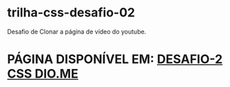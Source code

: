 # trilha-css-desafio-02

Desafio de Clonar a página de vídeo do youtube.
<h1>PÁGINA DISPONÍVEL EM: <a href="https://formacao-dio.marcusvogado.com/trilha-css/desafio-2/">DESAFIO-2 CSS DIO.ME </a></h1>
